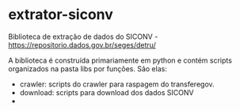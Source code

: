 # extrator-siconv

Biblioteca de extração de dados do SICONV - https://repositorio.dados.gov.br/seges/detru/

A biblioteca é construída primariamente em python e contém scripts organizados na pasta libs por funções. São elas:

- crawler: scripts do crawler para raspagem do transferegov.
- download: scripts para download dos dados SICONV
- 